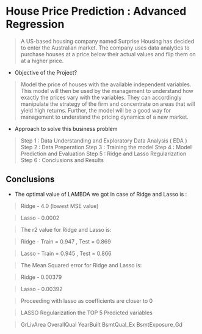 # House Price Prediction : Advanced Regression
> A US-based housing company named Surprise Housing has decided to enter the Australian market.
> The company uses data analytics to purchase houses at a price below their actual values and flip them on at a higher price.

>



- Objective of the Project?
> Model the price of houses with the available independent variables.
> This model will then be used by the management to understand how exactly the prices vary with the variables.
> They can accordingly manipulate the strategy of the firm and concentrate on areas that will yield high returns.
> Further, the model will be a good way for management to understand the pricing dynamics of a new market.

- Approach to solve this business problem
> Step 1 : Data Understanding and Exploratory Data Analysis ( EDA )
> Step 2 : Data Preperation
> Step 3 : Training the model
> Step 4 : Model Prediction and Evaluation
> Step 5 : Ridge and Lasso Regularization
> Step 6 : Conclusions and Results

<!-- You don't have to answer all the questions - just the ones relevant to your project. -->

## Conclusions
- The optimal value of LAMBDA we got in case of Ridge and Lasso is :

>Ridge - 4.0 (lowest MSE value)

>Lasso - 0.0002

>The r2 value for Ridge and Lasso is:

>Ridge - Train = 0.947 , Test = 0.869

>Lasso - Train = 0.945 , Test = 0.866

>The Mean Squared error for Ridge and Lasso is:

>Ridge - 0.00379

>Lasso - 0.00392

>Proceeding with lasso as coefficients are closer to 0

>LASSO Regularization the TOP 5 Predicted variables

>GrLivArea
>OverallQual
>YearBuilt
>BsmtQual_Ex
>BsmtExposure_Gd

